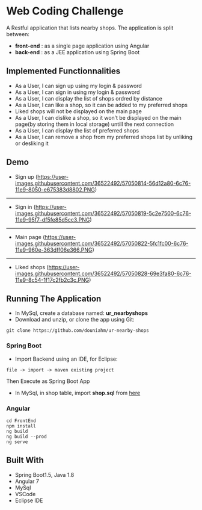 # Web Coding Challenge
A Restful application that lists nearby shops. The application is split between:
  - **front-end** : as a single page application using Angular
  - **back-end** : as a JEE application using Spring Boot
 
## Implemented Functionnalities
* As a User, I can sign up using my login & password
* As a User, I can sign in using my login & password
* As a User, I can display the list of shops ordred by distance
* As a User, I can like a shop, so it can be added to my preferred shops
* Liked shops will not be displayed on the main page
* As a User, I can dislike a shop, so it won’t be displayed on the main page(by storing them in local storage) untill the next connection
* As a User, I can display the list of preferred shops
* As a User, I can remove a shop from my preferred shops list by unliking or desliking it

## Demo
* Sign up
(https://user-images.githubusercontent.com/36522492/57050814-56d12a80-6c76-11e9-8050-e675383d8802.PNG)
---
* Sign in
(https://user-images.githubusercontent.com/36522492/57050819-5c2e7500-6c76-11e9-95f7-df5fe85d5cc3.PNG)
---
* Main page
(https://user-images.githubusercontent.com/36522492/57050822-5fc1fc00-6c76-11e9-960e-363dff06e366.PNG)
---
* Liked shops
(https://user-images.githubusercontent.com/36522492/57050828-69e3fa80-6c76-11e9-8c54-1f17c2fb2c3c.PNG)

## Running The Application
* In MySql, create a database named: **ur_nearbyshops**
* Download and unzip, or clone the app using Git:
```
git clone https://github.com/douniahm/ur-nearby-shops
```
### Spring Boot
* Import Backend using an IDE, for Eclipse:
```
file -> import -> maven existing project
```
Then Execute as Spring Boot App
* In MySql, in shop table, import **shop.sql** from [here](shop.sql)

### Angular 
```
cd FrontEnd
npm install 
ng build
ng build --prod
ng serve
```

## Built With
- Spring Boot1.5, Java 1.8
- Angular 7
- MySql
- VSCode
- Eclipse IDE 


